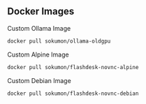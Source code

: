 
## Docker Images

Custom Ollama Image  

```bash
docker pull sokumon/ollama-oldgpu
```
Custom Alpine Image

```bash
docker pull sokumon/flashdesk-novnc-alpine
```
Custom Debian Image
```bash
docker pull sokumon/flashdesk-novnc-debian
```